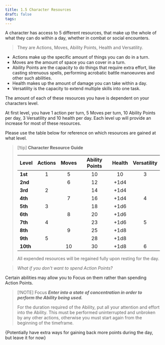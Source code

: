 ```yaml
---
title: 1.5 Character Resources
draft: false
tags:
---
```

A character has access to 5 different resources, that make up the whole of what they can do within a day, whether in combat or social encounters.

>They are Actions, Moves, Ability Points, Health and Versatility.

- Actions make up the specific amount of things you can do in a turn.
- Moves are the amount of space you can cover in a turn.
- Ability Points are the capacity to do things that require extra effort, like casting strenuous spells, performing acrobatic battle manoeuvres and other such abilities.
- Health makes up the amount of damage you can take within a day.
- Versatility is the capacity to extend multiple skills into one task.

The amount of each of these resources you have is dependent on your characters level.

At first level, you have 1 action per turn, 5 Moves per turn, 10 Ability Points per day, 3 Versatility and 10 health per day.
Each level up will provide an increase for most of these resources.

Please use the table below for reference on which resources are gained at what level.

>[!tip] **Character Resource Guide**
> 
> | **Level** | **Actions** | **Moves** | **Ability Points** | **Health** | **Versatility** |
> | --------- | :---------: | :-------: | :----------------: | :--------: | :-------------: |
> | **1st**   |      1      |     5     |         10         |     10     |        3        |
> | **2nd**   |             |     6     |         12         |    +1d4    |                 |
> | **3rd**   |      2      |           |         14         |    +1d4    |                 |
> | **4th**   |             |     7     |         16         |    +1d4    |        4        |
> | **5th**   |      3      |           |         18         |    +1d6    |                 |
> | **6th**   |             |     8     |         20         |    +1d6    |                 |
> | **7th**   |      4      |           |         23         |    +1d6    |        5        |
> | **8th**   |             |     9     |         25         |    +1d8    |                 |
> | **9th**   |      5      |           |         28         |    +1d8    |                 |
> | **10th**  |             |    10     |         30         |    +1d8    |        6        |
> All expended resources will be regained fully upon resting for the day.

>*What if you don't want to spend Action Points?*

Certain abilities may allow you to Focus on them rather than spending Action Points.

>[!NOTE] Focus
>***Enter into a state of concentration in order to perform the Ability being used.***
>
>For the duration required of the Ability, put all your attention and effort into the Ability. 
>This must be performed uninterrupted and unbroken by any other actions, otherwise you must start again from the beginning of the timeframe.
>

{Potentially have extra ways for gaining back more points during the day, but leave it for now}


